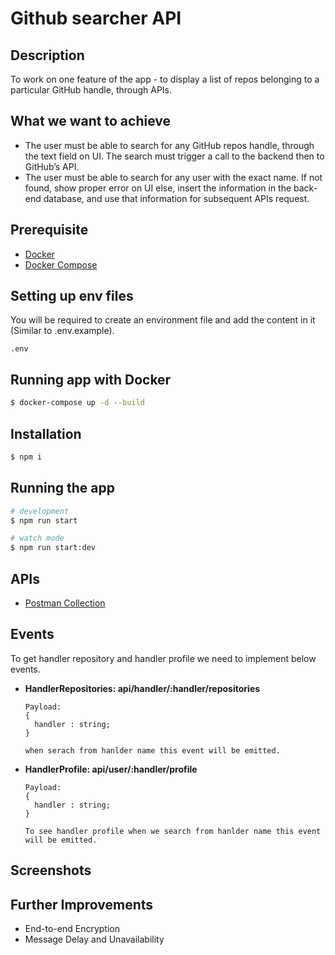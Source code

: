 <p align="center">
  <h1>Github searcher API</h1>
</p>

## Description

To work on one feature of the app - to display a list of repos belonging to a particular GitHub handle, through APIs.

## What we want to achieve

- The user must be able to search for any GitHub repos handle, through the text field on UI. The search must trigger a call to the backend then to GitHub’s API.
- The user must be able to search for any user with the exact name. If not found, show proper error on UI else, insert the information in the back-end database, and use that information for subsequent APIs request.

## Prerequisite

- [Docker](https://www.docker.com/)
- [Docker Compose](https://docs.docker.com/compose/)

## Setting up env files

You will be required to create an environment file and add the content in it (Similar to .env.example).

```
.env
```

## Running app with Docker

```bash
$ docker-compose up -d --build
```

## Installation

```bash
$ npm i
```

## Running the app

```bash
# development
$ npm run start

# watch mode
$ npm run start:dev
```

## APIs

- [Postman Collection](https://www.postman.com/collections/e8835d5b8ee1349e1dcc)

## Events

To get handler repository and handler profile we need to implement below events.

- **HandlerRepositories: api/handler/:handler/repositories**

  ```
  Payload:
  {
    handler : string;
  }

  when serach from hanlder name this event will be emitted.
  ```

- **HandlerProfile: api/user/:handler/profile**

  ```
  Payload:
  {
    handler : string;
  }

  To see handler profile when we search from hanlder name this event will be emitted.
  ```

## Screenshots

## Further Improvements

- End-to-end Encryption
- Message Delay and Unavailability
